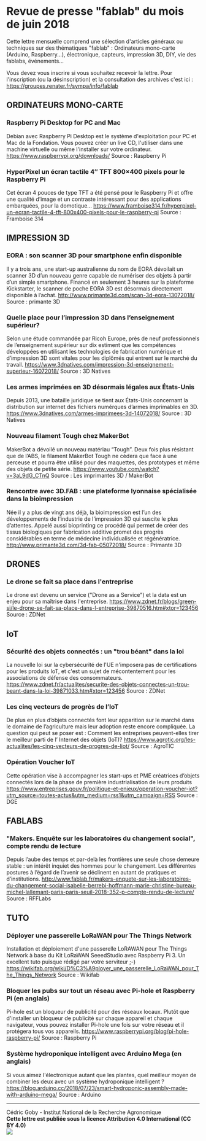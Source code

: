 # Revue de presse "fablab" du mois de juin 2018

Cette lettre mensuelle comprend une sélection d'articles généraux ou techniques sur des thématiques "fablab" : Ordinateurs mono-carte (Arduino, Raspberry...), électronique, capteurs, impression 3D, DIY, vie des fablabs, événements...

Vous devez vous inscrire si vous souhaitez recevoir la lettre. Pour l'inscription (ou la désinscription) et la consultation des archives c'est ici : https://groupes.renater.fr/sympa/info/fablab

## ORDINATEURS MONO-CARTE

### Raspberry Pi Desktop for PC and Mac
Debian avec Raspberry Pi Desktop est le système d'exploitation pour PC et Mac de la Fondation. Vous pouvez créer un live CD, l'utiliser dans une machine virtuelle ou même l'installer sur votre ordinateur.
https://www.raspberrypi.org/downloads/
Source : Raspberry Pi

### HyperPixel un écran tactile 4″ TFT 800×400 pixels pour le Raspberry Pi
Cet écran 4 pouces de type TFT a été pensé pour le Raspberry Pi et offre une qualité d’image et un contraste intéressant pour des applications embarquées, pour la domotique…
https://www.framboise314.fr/hyperpixel-un-ecran-tactile-4-tft-800x400-pixels-pour-le-raspberry-pi
Source : Framboise 314

## IMPRESSION 3D

### EORA : son scanner 3D pour smartphone enfin disponible
Il y a trois ans, une start-up australienne du nom de EORA dévoilait un scanner 3D d’un nouveau genre capable de numériser des objets à partir d’un simple smartphone. Financé en seulement 3 heures sur la plateforme Kickstarter, le scanner de poche EORA 3D est désormais directement disponible à l’achat.
http://www.primante3d.com/scan-3d-eora-13072018/
Source : primante 3D

### Quelle place pour l’impression 3D dans l’enseignement supérieur?
Selon une étude commandée par Ricoh Europe, près de neuf professionnels de l’enseignement supérieur sur dix estiment que les compétences développées en utilisant les technologies de fabrication numérique et d’impression 3D sont vitales pour les diplômés qui entrent sur le marché du travail.
https://www.3dnatives.com/impression-3d-enseignement-superieur-16072018/
Source : 3D Natives

### Les armes imprimées en 3D désormais légales aux États-Unis
Depuis 2013, une bataille juridique se tient aux États-Unis concernant la distribution sur internet des fichiers numérques d’armes imprimables en 3D.
https://www.3dnatives.com/armes-imprimees-3d-14072018/
Source : 3D Natives

### Nouveau filament Tough chez MakerBot
MakerBot a dévoilé un nouveau matériau “Tough”. Deux fois plus résistant que de l’ABS, le filament MakerBot Tough ne cèdera que face à une perceuse et pourra être utilisé pour des maquettes, des prototypes et même des objets de petite série.
https://www.youtube.com/watch?v=3aL9dG_CTnQ
Source : Les imprimantes 3D / MakerBot

### Rencontre avec 3D.FAB : une plateforme lyonnaise spécialisée dans la bioimpression
Née il y a plus de vingt ans déjà, la bioimpression est l’un des développements de l’industrie de l’impression 3D qui suscite le plus d’attentes. Appelé aussi bioprinting ce procédé qui permet de créer des tissus biologiques par fabrication additive promet des progrès considérables en terme de médecine individualisée et régénératrice.
http://www.primante3d.com/3d-fab-05072018/
Source : Primante 3D

## DRONES

### Le drone se fait sa place dans l'entreprise
Le drone est devenu un service ("Drone as a Service") et la data est un enjeu pour sa maîtrise dans l'entreprise.
https://www.zdnet.fr/blogs/green-si/le-drone-se-fait-sa-place-dans-l-entreprise-39870516.htm#xtor=123456
Source : ZDNet

## IoT

### Sécurité des objets connectés : un "trou béant" dans la loi
La nouvelle loi sur la cybersécurité de l'UE n'imposera pas de certifications pour les produits IoT, et c'est un sujet de mécontentement pour les associations de défense des consommateurs.
https://www.zdnet.fr/actualites/securite-des-objets-connectes-un-trou-beant-dans-la-loi-39871033.htm#xtor=123456
Source : ZDNet

### Les cinq vecteurs de progrès de l’IoT
De plus en plus d’objets connectés font leur apparition sur le marché dans le domaine de l’agriculture mais leur adoption reste encore compliquée. La question qui peut se poser est : Comment les entreprises peuvent-elles tirer le meilleur parti de l’ Internet des objets (IoT)?
https://www.agrotic.org/les-actualites/les-cinq-vecteurs-de-progres-de-liot/
Source : AgroTIC

### Opération Voucher IoT
Cette opération vise à accompagner les start-ups et PME créatrices d’objets connectés lors de la phase de première industrialisation de leurs produits
https://www.entreprises.gouv.fr/politique-et-enjeux/operation-voucher-iot?utm_source=toutes-actus&utm_medium=rss1&utm_campaign=RSS
Source : DGE

## FABLABS

### "Makers. Enquête sur les laboratoires du changement social", compte rendu de lecture
Depuis l’aube des temps et par-delà les frontières une seule chose demeure stable : un intérêt inquiet des hommes pour le changement. Les différentes postures à l’égard de l’avenir se déclinent en autant de pratiques et d’institutions.
http://www.fablab.fr/makers-enquete-sur-les-laboratoires-du-changement-social-isabelle-berrebi-hoffmann-marie-christine-bureau-michel-lallemant-paris-paris-seuil-2018-352-p-compte-rendu-de-lecture/
Source : RFFLabs

## TUTO

### Déployer une passerelle LoRaWAN pour The Things Network
Installation et déploiement d'une passerelle LoRAWAN pour The Things Network à base du Kit LoRaWAN SeeedStudio avec Raspberry Pi 3. Un excellent tuto puisque rédigé par votre serviteur ;-)
https://wikifab.org/wiki/D%C3%A9ployer_une_passerelle_LoRaWAN_pour_The_Things_Network
Source : Wikifab

### Bloquer les pubs sur tout un réseau avec Pi-hole et Raspberry Pi (en anglais)
Pi-hole est un bloqueur de publicité pour des réseaux locaux. Plutôt que d'installer un bloqueur de publicité sur chaque appareil et chaque navigateur, vous pouvez installer Pi-hole une fois sur votre réseau et il protégera tous vos appareils.
https://www.raspberrypi.org/blog/pi-hole-raspberry-pi/
Source : Raspberry Pi

### Système hydroponique intelligent avec Arduino Mega (en anglais)
Si vous aimez l'électronique autant que les plantes, quel meilleur moyen de combiner les deux avec un système hydroponique intelligent ?
https://blog.arduino.cc/2018/07/23/smart-hydroponic-assembly-made-with-arduino-mega/
Source : Arduino

---
Cédric Goby - Institut National de la Recherche Agronomique  
**Cette lettre est publiée sous la licence Attribution 4.0 International (CC BY 4.0)**  
![](https://i.creativecommons.org/l/by/4.0/80x15.png)
